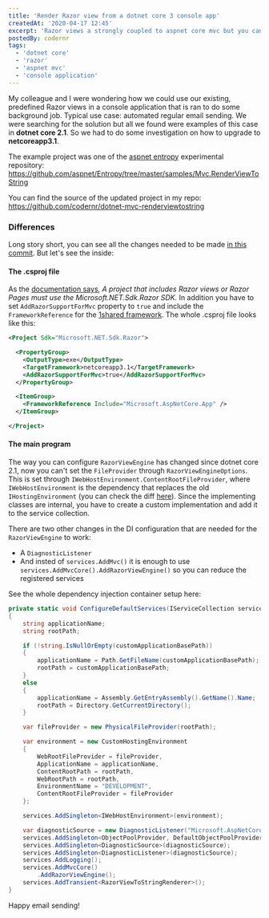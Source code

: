```yaml
---
title: 'Render Razor view from a dotnet core 3 console app'
createdAt: '2020-04-17 12:45'
excerpt: 'Razor views a strongly coupled to aspnet core mvc but you can use them in a console app with this minimum setup.'
postedBy: codernr
tags:
  - 'dotnet core'
  - 'razor'
  - 'aspnet mvc'
  - 'console application'
---
```


My colleague and I were wondering how we could use our existing, predefined Razor views in a console application that is ran to do some background job. Typical use case: automated regular email sending. We were searching for the solution but all we found were examples of this case in __dotnet core 2.1__. So we had to do some investigation on how to upgrade to __netcoreapp3.1__.

The example project was one of the [aspnet entropy](https://github.com/aspnet/Entropy) experimental repository: https://github.com/aspnet/Entropy/tree/master/samples/Mvc.RenderViewToString

You can find the source of the updated project in my repo: https://github.com/codernr/dotnet-mvc-renderviewtostring

### Differences

Long story short, you can see all the changes needed to be made [in this commit](https://github.com/codernr/dotnet-mvc-renderviewtostring/commit/b852f6d48f65dcb608f3bb007934117a6e41bc05). But let's see the inside:

#### The .csproj file

As the [documentation says](https://docs.microsoft.com/en-us/aspnet/core/fundamentals/target-aspnetcore?view=aspnetcore-3.1&tabs=visual-studio#razor-views-or-razor-pages), _A project that includes Razor views or Razor Pages must use the Microsoft.NET.Sdk.Razor SDK._ In addition you have to set `AddRazorSupportForMvc` property to `true` and include the `FrameworkReference` for the [1shared framework](https://docs.microsoft.com/en-us/aspnet/core/fundamentals/metapackage-app?view=aspnetcore-3.1). The whole .csproj file looks like this:

```xml
<Project Sdk="Microsoft.NET.Sdk.Razor">

  <PropertyGroup>
    <OutputType>exe</OutputType>
    <TargetFramework>netcoreapp3.1</TargetFramework>
    <AddRazorSupportForMvc>true</AddRazorSupportForMvc>
  </PropertyGroup>

  <ItemGroup>
    <FrameworkReference Include="Microsoft.AspNetCore.App" />
  </ItemGroup>

</Project>
```

#### The main program

The way you can configure `RazorViewEngine` has changed since dotnet core 2.1, now you can't set the `FileProvider` through `RazorViewEngineOptions`. This is set through `IWebHostEnvironment.ContentRootFileProvider`, where `IWebHostEnvironment` is the dependency that replaces the old `IHostingEnvironment` (you can check the diff [here](https://github.com/codernr/dotnet-mvc-renderviewtostring/commit/b852f6d48f65dcb608f3bb007934117a6e41bc05#diff-34cffdae1474e839ffac88fe019a0155L74)). Since the implementing classes are internal, you have to create a custom implementation and add it to the service collection.

There are two other changes in the DI configuration that are needed for the `RazorViewEngine` to work:

* A `DiagnosticListener`
* And insted of `services.AddMvc()` it is enough to use `services.AddMvcCore().AddRazorViewEngine()` so you can reduce the registered services

See the whole dependency injection container setup here:

```cs
private static void ConfigureDefaultServices(IServiceCollection services, string customApplicationBasePath)
{
    string applicationName;
    string rootPath;

    if (!string.IsNullOrEmpty(customApplicationBasePath))
    {
        applicationName = Path.GetFileName(customApplicationBasePath);
        rootPath = customApplicationBasePath;
    }
    else
    {
        applicationName = Assembly.GetEntryAssembly().GetName().Name;
        rootPath = Directory.GetCurrentDirectory();
    }

    var fileProvider = new PhysicalFileProvider(rootPath);

    var environment = new CustomHostingEnvironment
    {
        WebRootFileProvider = fileProvider,
        ApplicationName = applicationName,
        ContentRootPath = rootPath,
        WebRootPath = rootPath,
        EnvironmentName = "DEVELOPMENT",
        ContentRootFileProvider = fileProvider
    };

    services.AddSingleton<IWebHostEnvironment>(environment);

    var diagnosticSource = new DiagnosticListener("Microsoft.AspNetCore");
    services.AddSingleton<ObjectPoolProvider, DefaultObjectPoolProvider>();
    services.AddSingleton<DiagnosticSource>(diagnosticSource);
    services.AddSingleton<DiagnosticListener>(diagnosticSource);
    services.AddLogging();
    services.AddMvcCore()
        .AddRazorViewEngine();
    services.AddTransient<RazorViewToStringRenderer>();
}
```

Happy email sending!